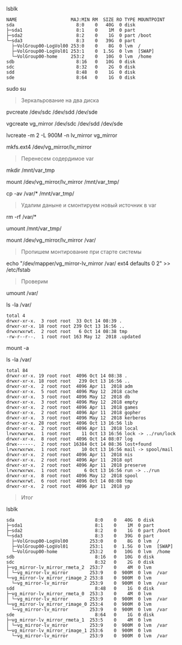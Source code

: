 lsblk

```
NAME                    MAJ:MIN RM  SIZE RO TYPE MOUNTPOINT
sda                       8:0    0   40G  0 disk 
├─sda1                    8:1    0    1M  0 part 
├─sda2                    8:2    0    1G  0 part /boot
└─sda3                    8:3    0   39G  0 part 
  ├─VolGroup00-LogVol00 253:0    0    8G  0 lvm  /
  ├─VolGroup00-LogVol01 253:1    0  1.5G  0 lvm  [SWAP]
  └─VolGroup00-home     253:2    0   10G  0 lvm  /home
sdb                       8:16   0   10G  0 disk 
sdc                       8:32   0    2G  0 disk 
sdd                       8:48   0    1G  0 disk 
sde                       8:64   0    1G  0 disk 
```

sudo su

> Зеркальрование на два диска

pvcreate /dev/sdc /dev/sdd /dev/sde

vgcreate vg_mirror /dev/sdc /dev/sdd /dev/sde

lvcreate -m 2 -L 900M -n lv_mirror vg_mirror

mkfs.ext4 /dev/vg_mirror/lv_mirror

> Перенесем содердимое var 

mkdir /mnt/var_tmp

mount /dev/vg_mirror/lv_mirror /mnt/var_tmp/

cp -av /var/* /mnt/var_tmp/

> Удалим даныне и смонтируем новый источник в var

rm -rf /var/*

umount /mnt/var_tmp/

mount /dev/vg_mirror/lv_mirror /var/

> Пропишем монтирование при старте системы

echo "/dev/mapper/vg_mirror-lv_mirror /var/ ext4 defaults 0 2" >> /etc/fstab

> Проверим

umount /var/

ls -la /var/

```
total 4
drwxr-xr-x.  3 root root  33 Oct 14 08:39 .
drwxr-xr-x. 18 root root 239 Oct 13 16:56 ..
drwxrwxrwt.  2 root root   6 Oct 14 08:38 tmp
-rw-r--r--.  1 root root 163 May 12  2018 .updated

```

mount -a

ls -la /var/

```
total 84
drwxr-xr-x. 19 root root  4096 Oct 14 08:38 .
drwxr-xr-x. 18 root root   239 Oct 13 16:56 ..
drwxr-xr-x.  2 root root  4096 Apr 11  2018 adm
drwxr-xr-x.  5 root root  4096 May 12  2018 cache
drwxr-xr-x.  3 root root  4096 May 12  2018 db
drwxr-xr-x.  3 root root  4096 May 12  2018 empty
drwxr-xr-x.  2 root root  4096 Apr 11  2018 games
drwxr-xr-x.  2 root root  4096 Apr 11  2018 gopher
drwxr-xr-x.  3 root root  4096 May 12  2018 kerberos
drwxr-xr-x. 28 root root  4096 Oct 13 16:56 lib
drwxr-xr-x.  2 root root  4096 Apr 11  2018 local
lrwxrwxrwx.  1 root root    11 Oct 13 16:56 lock -> ../run/lock
drwxr-xr-x.  8 root root  4096 Oct 14 08:07 log
drwx------.  2 root root 16384 Oct 14 08:36 lost+found
lrwxrwxrwx.  1 root root    10 Oct 13 16:56 mail -> spool/mail
drwxr-xr-x.  2 root root  4096 Apr 11  2018 nis
drwxr-xr-x.  2 root root  4096 Apr 11  2018 opt
drwxr-xr-x.  2 root root  4096 Apr 11  2018 preserve
lrwxrwxrwx.  1 root root     6 Oct 13 16:56 run -> ../run
drwxr-xr-x.  8 root root  4096 May 12  2018 spool
drwxrwxrwt.  6 root root  4096 Oct 14 08:08 tmp
drwxr-xr-x.  2 root root  4096 Apr 11  2018 yp
```

> Итог

lsblk

```
sda                              8:0    0   40G  0 disk 
├─sda1                           8:1    0    1M  0 part 
├─sda2                           8:2    0    1G  0 part /boot
└─sda3                           8:3    0   39G  0 part 
  ├─VolGroup00-LogVol00        253:0    0    8G  0 lvm  /
  ├─VolGroup00-LogVol01        253:1    0  1.5G  0 lvm  [SWAP]
  └─VolGroup00-home            253:2    0   10G  0 lvm  /home
sdb                              8:16   0   10G  0 disk 
sdc                              8:32   0    2G  0 disk 
├─vg_mirror-lv_mirror_rmeta_2  253:7    0    4M  0 lvm  
│ └─vg_mirror-lv_mirror        253:9    0  900M  0 lvm  /var
└─vg_mirror-lv_mirror_rimage_2 253:8    0  900M  0 lvm  
  └─vg_mirror-lv_mirror        253:9    0  900M  0 lvm  /var
sdd                              8:48   0    1G  0 disk 
├─vg_mirror-lv_mirror_rmeta_0  253:3    0    4M  0 lvm  
│ └─vg_mirror-lv_mirror        253:9    0  900M  0 lvm  /var
└─vg_mirror-lv_mirror_rimage_0 253:4    0  900M  0 lvm  
  └─vg_mirror-lv_mirror        253:9    0  900M  0 lvm  /var
sde                              8:64   0    1G  0 disk 
├─vg_mirror-lv_mirror_rmeta_1  253:5    0    4M  0 lvm  
│ └─vg_mirror-lv_mirror        253:9    0  900M  0 lvm  /var
└─vg_mirror-lv_mirror_rimage_1 253:6    0  900M  0 lvm  
  └─vg_mirror-lv_mirror        253:9    0  900M  0 lvm  /var

```

